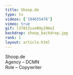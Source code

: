 ```yaml
---
title: Shoop.de
type: tv
videos: ['194655476']
vimeo: true
gif: l378tZsxeN9y29HoI
backdrop: shoop_backdrop.jpg
rank: 1
layout: article.html
---
```


Shoop.de  
Agency – DCMN  
Role – Copywriter